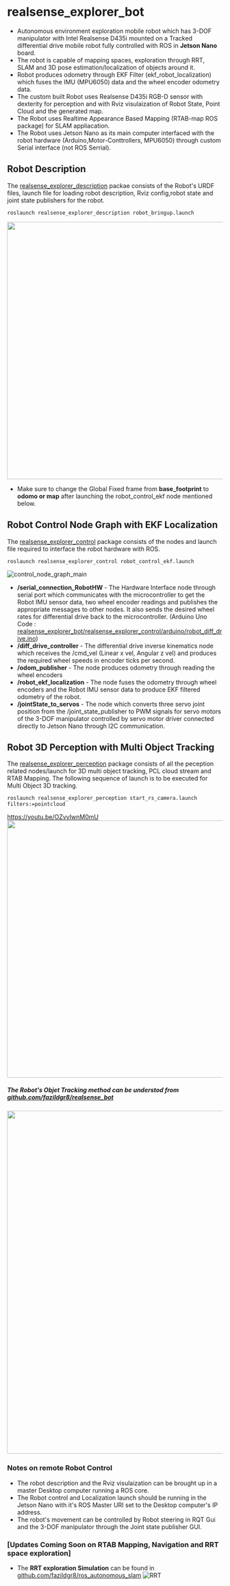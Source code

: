 # realsense_explorer_bot
- Autonomous environment exploration  mobile robot which has 3-DOF manipulator with Intel Realsense D435i mounted on a Tracked differential drive mobile  robot fully controlled with ROS in **Jetson Nano** board. 
- The robot is capable of mapping spaces, exploration through RRT, SLAM and 3D pose estimation/localization of objects around it. 
- Robot produces odometry through EKF Filter (ekf_robot_localization) which fuses the IMU (MPU6050) data and the wheel encoder odometry data.
- The custom built Robot uses Realsense D435i RGB-D sensor with dexterity for perception and with Rviz visulaization of Robot State, Point Cloud and the generated map. 
- The Robot uses Realtime Appearance Based Mapping (RTAB-map ROS package) for SLAM appliacation.
- The Robot uses Jetson Nano as its main computer interfaced with the robot hardware (Arduino,Motor-Conttrollers, MPU6050) through custom Serial interface (not ROS Serrial). 

 ## Robot Description
 The [realsense_explorer_description](https://github.com/fazildgr8/realsense_explorer_bot/tree/main/realsense_explorer_description) packae consists of the Robot's URDF files, launch file for loading robot description, Rviz config,robot state and joint state publishers for the robot.
 ```
 roslaunch realsense_explorer_description robot_bringup.launch
 ```
<img src="https://user-images.githubusercontent.com/24454678/141372405-30a4fc64-6099-403b-8dc7-63c0af7c291f.jpg" width="600">

- Make sure to change the Global Fixed frame from **base_footprint** to **odomo or map** after launching the robot_control_ekf node mentioned below.

 ## Robot Control Node Graph with EKF Localization
 The [realsense_explorer_control](https://github.com/fazildgr8/realsense_explorer_bot/tree/main/realsense_explorer_control) package consists of the nodes and launch file required to interface the robot hardware with ROS.
 ```
 roslaunch realsense_explorer_control robot_control_ekf.launch
 ```
 ![control_node_graph_main](https://user-images.githubusercontent.com/24454678/141372490-8e740dd8-0715-42e8-beb0-8e0d1f50c2b9.png)
 - **/serial_connection_RobotHW** - The Hardware Interface node through serial port which communicates with the microcontroller to get the Robot IMU sensor data, two wheel encoder readings and publishes the appropriate messages to other nodes. It also sends the desired wheel rates for differential drive back to the microcontroller. (Arduino Uno Code : [realsense_explorer_bot/realsense_explorer_control/arduino/robot_diff_drive.ino](https://github.com/fazildgr8/realsense_explorer_bot/blob/main/realsense_explorer_control/arduino/robot_diff_drive.ino))
 - **/diff_drive_controller** - The differential drive inverse kinematics node which receives the /cmd_vel (Linear x vel, Angular z vel) and produces the required wheel speeds in encoder ticks per second.
 - **/odom_publisher** - The node produces odometry through reading the wheel encoders
 - **/robot_ekf_localization** - The node fuses the odometry through wheel encoders and the Robot IMU sensor data to produce EKF filtered odometry of the robot.
 - **/jointState_to_servos** - The node which converts three servo joint position from the /joint_state_publisher to PWM signals for servo motors of the 3-DOF manipulator controlled by servo motor driver connected directly to Jetson Nano through I2C communication.

## Robot 3D Perception with Multi Object Tracking
The [realsense_explorer_perception](https://github.com/fazildgr8/realsense_explorer_bot/tree/main/realsense_explorer_perception) package consists of all the peception related nodes/launch for 3D multi object tracking, PCL cloud stream and RTAB Mapping. 
The following sequence of launch is to be executed for Multi Object 3D tracking.
```
roslaunch realsense_explorer_perception start_rs_camera.launch filters:=pointcloud
```
https://youtu.be/OZvvIwnM0mU
<img src="https://user-images.githubusercontent.com/24454678/141373757-47f3b3ee-9df0-4290-a63b-7a7bfea64f2a.gif" width="600">

##### The Robot's Objet Tracking method can be understod from [github.com/fazildgr8/realsense_bot](https://github.com/fazildgr8/realsense_bot)
<img src="https://user-images.githubusercontent.com/24454678/138940187-ebf82bbe-8ebc-4dda-8a9d-005dba85545d.png" width="800">

### Notes on remote Robot Control 
- The robot description and the Rviz visulaization can be brought up in a master Desktop computer running a ROS core.
- The Robot control and Localization launch should be running in the Jetson Nano with it's ROS Master URI set to the Desktop computer's IP address.
- The robot's movement can be controlled by Robot steering in RQT Gui and the 3-DOF manipulator through the Joint state publisher GUI.  
### [Updates Coming Soon on RTAB Mapping, Navigation and RRT space exploration]
- The **RRT exploration Simulation** can be found in [github.com/fazildgr8/ros_autonomous_slam](https://github.com/fazildgr8/ros_autonomous_slam)
![RRT](https://user-images.githubusercontent.com/24454678/141375945-3afb0fb7-ff4a-4bb7-b20c-0fbf3e326033.gif)


